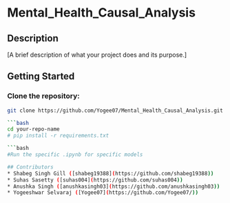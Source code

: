 # Mental_Health_Causal_Analysis

## Description

[A brief description of what your project does and its purpose.]

## Getting Started

### Clone the repository:

```bash
git clone https://github.com/Yogee07/Mental_Health_Causal_Analysis.git

```bash
cd your-repo-name
# pip install -r requirements.txt

```bash
#Run the specific .ipynb for specific models

## Contributors
* Shabeg Singh Gill ([shabeg19388](https://github.com/shabeg19388))
* Suhas Sasetty ([suhas004](https://github.com/suhas004)) 
* Anushka Singh ([anushkasingh03](https://github.com/anushkasingh03))
* Yogeeshwar Selvaraj ([Yogee07](https://github.com/Yogee07/))

